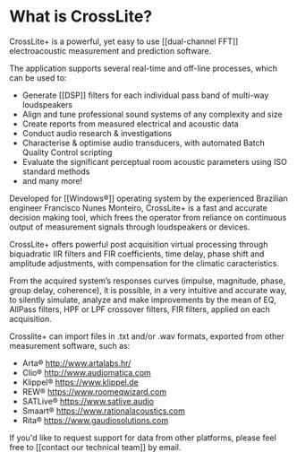 # What is CrossLite?
CrossLite+ is a powerful, yet easy to use [[dual-channel FFT]] electroacoustic measurement and prediction software. 

The application supports several real-time and off-line processes, which can be used to:
- Generate [[DSP]] filters for each individual pass band of multi-way loudspeakers
- Align and tune professional sound systems of any complexity and size
- Create reports from measured electrical and acoustic data
- Conduct audio research & investigations
- Characterise & optimise audio transducers, with automated Batch Quality Control scripting
- Evaluate the significant perceptual room acoustic parameters using ISO standard methods
- and many more!

Developed for [[Windows®]] operating system by the experienced Brazilian engineer 
Francisco Nunes Monteiro, CrossLite+ is a fast and accurate decision making tool, which frees the operator from reliance on continuous output of measurement signals through loudspeakers or devices.

CrossLite+ offers powerful post acquisition virtual processing through biquadratic IIR 
filters and FIR coefficients, time delay, phase shift and amplitude adjustments, with 
compensation for the climatic caracteristics.  

From the acquired system’s responses curves (impulse, magnitude, phase, group delay, 
coherence), it is possible, in a very intuitive and accurate way, to silently simulate, analyze and make improvements by the mean of EQ, AllPass filters, HPF or LPF crossover filters, FIR filters, applied on each acquisition.

Crosslite+ can import files in .txt and/or .wav formats, exported from other measurement 
software, such as: 
- Arta® http://www.artalabs.hr/
- Clio® http://www.audiomatica.com
- Klippel® https://www.klippel.de
- REW® https://www.roomeqwizard.com
- SATLive® https://www.satlive.audio
- Smaart® https://www.rationalacoustics.com
- Rita® https://www.gaudiosolutions.com
 
If you'd like to request support for data from other platforms, please feel free to [[contact our technical team]] by email.
